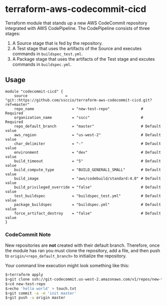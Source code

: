 # terraform-aws-codecommit-cicd
Terraform module that stands up a new AWS CodeCommit repository integrated with AWS CodePipeline. The CodePipeline consists of three stages:

1. A Source stage that is fed by the repository.
2. A Test stage that uses the artifacts of the Source and executes commands in `buildspec_test.yml`.
3. A Package stage that uses the artifacts of the Test stage and excutes commands in `buildspec.yml`.

## Usage
```hcl
module "codecommit-cicd" {
    source                 = "git::https://github.com/ssccio/terraform-aws-codecommit-cicd.git?ref=master"
    repo_name                 = "new-test-repo"              # Required
    organization_name         = "sscc"                       # Required
    repo_default_branch       = "master"                     # Default value
    aws_region                = "us-west-2"                  # Default value
    char_delimiter            = "-"                          # Default value
    environment               = "dev"                        # Default value
    build_timeout             = "5"                          # Default value
    build_compute_type        = "BUILD_GENERAL1_SMALL"       # Default value
    build_image               = "aws/codebuild/standard:4.0" # Default value
    build_privileged_override = "false"                      # Default value
    test_buildspec            = "buildspec_test.yml"         # Default value
    package_buildspec         = "buildspec.yml"              # Default value
    force_artifact_destroy    = "false"                      # Default value
}
```

### CodeCommit Note
New repositories are **not** created with their default branch. Therefore, once the module has ran you must clone the repository, add a file, and then push to `origin/<repo_default_branch>` to initialize the repository.

Your command line execution might look something like this:

```bash
$>terraform apply
$>git clone ssh://git-codecommit.us-west-2.amazonaws.com/v1/repos/new-test-repo
$>cd new-test-repo
$>echo 'hello world' > touch.txt
$>git commit -a -m 'init master'
$>git push -u origin master
```
